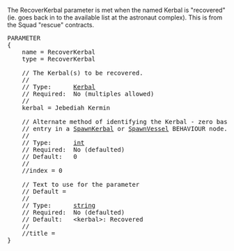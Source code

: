 The RecoverKerbal parameter is met when the named Kerbal is "recovered" (ie. goes back in to the available list at the astronaut complex).  This is from the Squad "rescue" contracts.

<pre>
PARAMETER
{
    name = RecoverKerbal
    type = RecoverKerbal

    // The Kerbal(s) to be recovered.
    //
    // Type:      <a href="Kerbal-Type">Kerbal</a>
    // Required:  No (multiples allowed)
    //
    kerbal = Jebediah Kermin

    // Alternate method of identifying the Kerbal - zero based index of the
    // entry in a <a href="SpawnKerbal-Behaviour">SpawnKerbal</a> or <a href="SpawnVessel-Behaviour">SpawnVessel</a> BEHAVIOUR node.
    //
    // Type:      <a href="Numeric-Type">int</a>
    // Required:  No (defaulted)
    // Default:   0
    //
    //index = 0

    // Text to use for the parameter
    // Default = 
    //
    // Type:      <a href="String-Type">string</a>
    // Required:  No (defaulted)
    // Default:   &lt;kerbal&gt;: Recovered
    //
    //title =
}
</pre>
